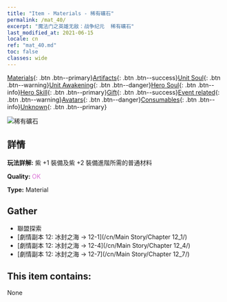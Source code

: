 ```yaml
---
title: "Item - Materials - 稀有礦石"
permalink: /mat_40/
excerpt: "魔法门之英雄无敌：战争纪元  稀有礦石"
last_modified_at: 2021-06-15
locale: cn
ref: "mat_40.md"
toc: false
classes: wide
---
```

 [Materials](/ItemsCN/){: .btn .btn--primary}[Artifacts](/ItemsCN/Artifacts/){: .btn .btn--success}[Unit Soul](/ItemsCN/UnitSoul/){: .btn .btn--warning}[Unit Awakening](/ItemsCN/UnitAwakening/){: .btn .btn--danger}[Hero Soul](/ItemsCN/HeroSoul/){: .btn .btn--info}[Hero Skill](/ItemsCN/HeroSkill/){: .btn .btn--primary}[Gift](/ItemsCN/Gift/){: .btn .btn--success}[Event related](/ItemsCN/Events/){: .btn .btn--warning}[Avatars](/ItemsCN/Avatars/){: .btn .btn--danger}[Consumables](/ItemsCN/Consumables/){: .btn .btn--info}[Unknown](/ItemsCN/Unknown/){: .btn .btn--primary}

 ![稀有礦石](/images/t/i_cailiao_kuangshi2.png)

## 詳情
 **玩法詳解:** 紫 +1 裝備及紫 +2 裝備進階所需的普通材料

 **Quality:** <span style="color: #DA70D6">OK</span>

 **Type:** Material

## Gather

*    聯盟探索 
*    [劇情副本 12: 冰封之海 -> 12-1](/cn/Main Story/Chapter 12_1/) 
*    [劇情副本 12: 冰封之海 -> 12-4](/cn/Main Story/Chapter 12_4/) 
*    [劇情副本 12: 冰封之海 -> 12-7](/cn/Main Story/Chapter 12_7/) 

## This item contains:

  None

